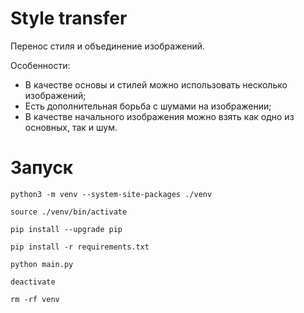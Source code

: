 # Style transfer
Перенос стиля и объединение изображений.


Особенности: 
- В качестве основы и стилей можно использовать несколько изображений;
- Eсть дополнительная борьба с шумами на изображении;
- В качестве начального изображения можно взять как одно из основных, так и шум.

# Запуск

```
python3 -m venv --system-site-packages ./venv

source ./venv/bin/activate

pip install --upgrade pip

pip install -r requirements.txt

python main.py

deactivate

rm -rf venv
```
